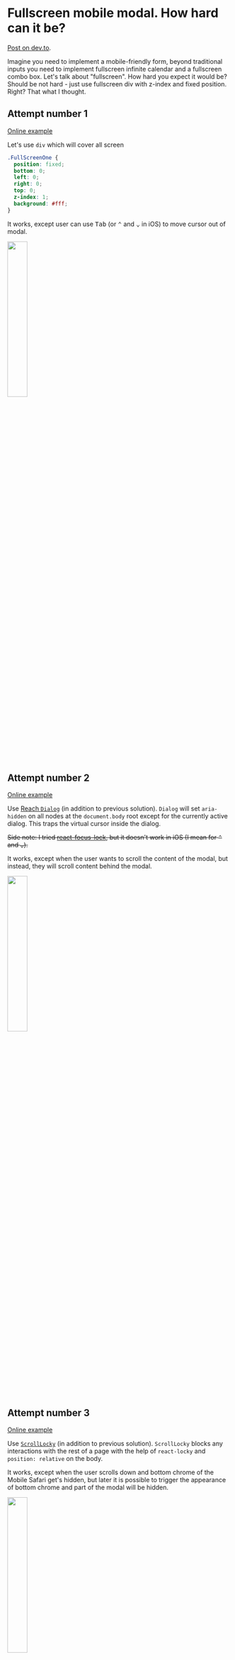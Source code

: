 # Fullscreen mobile modal. How hard can it be?

[Post on dev.to](https://dev.to/stereobooster/fullscreen-mobile-modal-how-hard-can-it-be-7mj).

Imagine you need to implement a mobile-friendly form, beyond traditional inputs you need to implement fullscreen infinite calendar and a fullscreen combo box. Let's talk about "fullscreen". How hard you expect it would be? Should be not hard - just use fullscreen div with z-index and fixed position. Right? That what I thought.

## Attempt number 1

[Online example](https://stereobooster.github.io/react-modal-experiment/)

Let's use `div` which will cover all screen

```css
.FullScreenOne {
  position: fixed;
  bottom: 0;
  left: 0;
  right: 0;
  top: 0;
  z-index: 1;
  background: #fff;
}
```

It works, except user can use <kbd>Tab</kbd> (or <kbd>⌃</kbd> and <kbd>⌄</kbd> in iOS) to move cursor out of modal.

<img width="30%" src="https://thepracticaldev.s3.amazonaws.com/i/dbt6moogpv3kqup2k0we.gif">

## Attempt number 2

[Online example](https://stereobooster.github.io/react-modal-experiment/v2/)

Use [Reach `Dialog`](https://ui.reach.tech/dialog) (in addition to previous solution). `Dialog` will set `aria-hidden` on all nodes at the `document.body` root except for the currently active dialog. This traps the virtual cursor inside the dialog.

~~Side note: I tried [react-focus-lock](https://github.com/theKashey/react-focus-lock), but it doesn't work in iOS (I mean for <kbd>⌃</kbd> and <kbd>⌄</kbd>).~~

It works, except when the user wants to scroll the content of the modal, but instead, they will scroll content behind the modal.

<img width="30%" src="https://thepracticaldev.s3.amazonaws.com/i/4muntjp2tbz2t3ytny8m.gif">

## Attempt number 3

[Online example](https://stereobooster.github.io/react-modal-experiment/v3/)

Use [`ScrollLocky`](https://github.com/theKashey/react-scroll-locky) (in addition to previous solution). `ScrollLocky` blocks any interactions with the rest of a page with the help of `react-locky` and `position: relative` on the body.

It works, except when the user scrolls down and bottom chrome of the Mobile Safari get's hidden, but later it is possible to trigger the appearance of bottom chrome and part of the modal will be hidden.

<img width="30%" src="https://thepracticaldev.s3.amazonaws.com/i/p9r323f5k3l3oeqx9m21.gif">

## Attempt number 4

[Online example](https://stereobooster.github.io/react-modal-experiment/v4/)

Use [`mobile-safari-fullscreen`](https://github.com/stereobooster/mobile-safari-fullscreen) (in addition to previous solution). It will always force to show the bottom of browser chrome when modal is opened.

<img width="30%" src="https://thepracticaldev.s3.amazonaws.com/i/3okfqyjq22n4wkk4dxqq.gif">

Side note: `WindowSize` can be used instead `mobile-safari-fullscreen`. I would say this is the preferred solution, this demo is more to show how much edge case is possible.

```js
<WindowSize>
  {({ height }) => (
    <ul style={{ height }}>
      <li />
    </ul>
  )}
</WindowSize>
```

## Conclusion

This kind of small details is what makes frontend development hard and interesting same time. If you liked this post read [my post about the UX of images on the web](https://github.com/stereobooster/react-ideal-image/blob/master/introduction.md).

**PS** [Different browser have the different behavior of focus](https://gist.github.com/cvrebert/68659d0333a578d75372). The most noticeable is Mobile Safari which doesn't allow to focus on links and buttons `¯\_(ツ)_/¯`.

Check out [this GitHub repo](https://github.com/stereobooster/react-modal-experiment) for the full code for this post.

Follow me on [twitter](https://twitter.com/stereobooster) and [github](https://github.com/stereobooster).